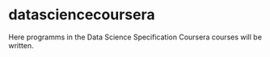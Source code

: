 # datasciencecoursera
Here programms in the Data Science Specification Coursera courses will be written.
